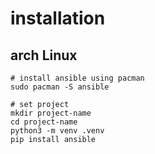 # installation
## arch Linux
``` shell
# install ansible using pacman 
sudo pacman -S ansible

# set project 
mkdir project-name
cd project-name
python3 -m venv .venv
pip install ansible


```
